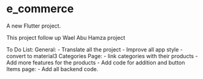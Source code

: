 # e_commerce

A new Flutter project.

This project follow up Wael Abu Hamza project


To Do List:
    General:
        - Translate all the project
        - Improve all app style
        - convert to material3
    Categories Page:
        - link categories with their products
        - Add more features for the products
        - Add code for addition and button
    Items page:
        - Add all backend code.
    